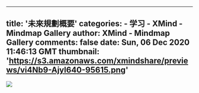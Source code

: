 
---
title: '未來規劃概要'
categories: 
    - 学习
    - XMind - Mindmap Gallery
author: XMind - Mindmap Gallery
comments: false
date: Sun, 06 Dec 2020 11:46:13 GMT
thumbnail: 'https://s3.amazonaws.com/xmindshare/previews/vi4Nb9-Ajyl640-95615.png'
---

<div>   
<img src="https://s3.amazonaws.com/xmindshare/previews/vi4Nb9-Ajyl640-95615.png" referrerpolicy="no-referrer">  
</div>
            